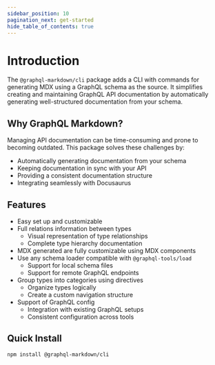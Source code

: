```yaml
---
sidebar_position: 10
pagination_next: get-started
hide_table_of_contents: true
---
```


# Introduction

The `@graphql-markdown/cli` package adds a CLI with commands for generating MDX using a GraphQL schema as the source. It simplifies creating and maintaining GraphQL API documentation by automatically generating well-structured documentation from your schema.

## Why GraphQL Markdown?

Managing API documentation can be time-consuming and prone to becoming outdated. This package solves these challenges by:
- Automatically generating documentation from your schema
- Keeping documentation in sync with your API
- Providing a consistent documentation structure
- Integrating seamlessly with Docusaurus

## Features

- Easy set up and customizable
- Full relations information between types
  - Visual representation of type relationships
  - Complete type hierarchy documentation
- MDX generated are fully customizable using MDX components
- Use any schema loader compatible with `@graphql-tools/load`
  - Support for local schema files
  - Support for remote GraphQL endpoints
- Group types into categories using directives
  - Organize types logically
  - Create a custom navigation structure
- Support of GraphQL config
  - Integration with existing GraphQL setups
  - Consistent configuration across tools

## Quick Install

```bash
npm install @graphql-markdown/cli
```
